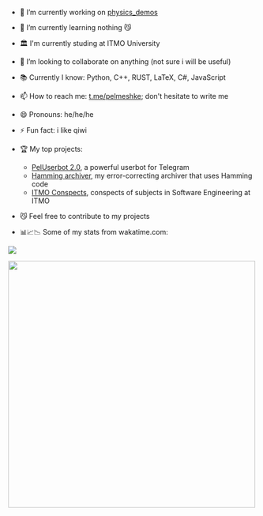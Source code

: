 - 🔭 I’m currently working on [physics_demos](https://github.com/pelmesh619/physics_demos)
- 🌱 I’m currently learning nothing 😼
- 🏛️ I'm currently studing at ITMO University
- 👯 I’m looking to collaborate on anything (not sure i will be useful)
- 📚 Currently I know: Python, C++, RUST, LaTeX, C#, JavaScript
- 📫 How to reach me: [t.me/pelmeshke](https://t.me/pelmeshke); don't hesitate to write me
- 😄 Pronouns: he/he/he
- ⚡ Fun fact: i like qiwi

- 🏆 My top projects:

  * [PelUserbot 2.0](https://github.com/pelmesh619/PelUserbot-2.0), a powerful userbot for Telegram
  * [Hamming archiver](https://github.com/pelmesh619/my_archiver), my error-correcting archiver that uses Hamming code
  * [ITMO Conspects](https://github.com/pelmesh619/itmo_conspects), conspects of subjects in Software Engineering at ITMO

- 😼 Feel free to contribute to my projects

- 📊📈📉 Some of my stats from wakatime.com:

<a href="https://wakatime.com"><img src="https://wakatime.com/share/@pelmeshke/fc5fca3b-0452-4389-9d89-3a9289987756.svg"/></a>

<a href="https://wakatime.com"><img src="https://wakatime.com/share/@pelmeshke/503fba4c-53a6-48b0-9847-8229604672eb.svg" width="500px"/></a>
